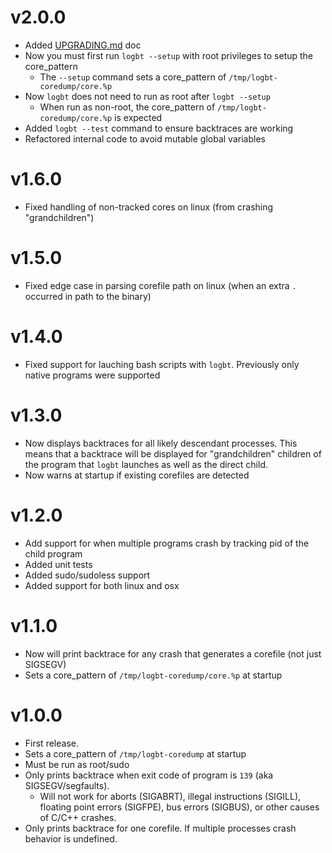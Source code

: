 # v2.0.0

 - Added [UPGRADING.md](UPGRADING.md) doc
 - Now you must first run `logbt --setup` with root privileges to setup the core_pattern
   - The `--setup` command sets a core_pattern of `/tmp/logbt-coredump/core.%p`
 - Now `logbt` does not need to run as root after `logbt --setup`
   - When run as non-root, the core_pattern of `/tmp/logbt-coredump/core.%p` is expected
 - Added `logbt --test` command to ensure backtraces are working
 - Refactored internal code to avoid mutable global variables

# v1.6.0

 - Fixed handling of non-tracked cores on linux (from crashing "grandchildren")

# v1.5.0

 - Fixed edge case in parsing corefile path on linux (when an extra `.` occurred in path to the binary)

# v1.4.0

 - Fixed support for lauching bash scripts with `logbt`. Previously only native programs were supported

# v1.3.0

 - Now displays backtraces for all likely descendant processes. This means that
   a backtrace will be displayed for "grandchildren" children of the
   program that `logbt` launches as well as the direct child.
 - Now warns at startup if existing corefiles are detected

# v1.2.0

 - Add support for when multiple programs crash by tracking pid of the child program
 - Added unit tests
 - Added sudo/sudoless support
 - Added support for both linux and osx

# v1.1.0

 - Now will print backtrace for any crash that generates a corefile (not just SIGSEGV)
 - Sets a core_pattern of `/tmp/logbt-coredump/core.%p` at startup

# v1.0.0

 - First release.
 - Sets a core_pattern of `/tmp/logbt-coredump` at startup
 - Must be run as root/sudo
 - Only prints backtrace when exit code of program is `139` (aka SIGSEGV/segfaults).
    - Will not work for aborts (SIGABRT), illegal instructions (SIGILL), floating point errors (SIGFPE), bus errors (SIGBUS), or other causes of C/C++ crashes.
 - Only prints backtrace for one corefile. If multiple processes crash behavior is undefined.
